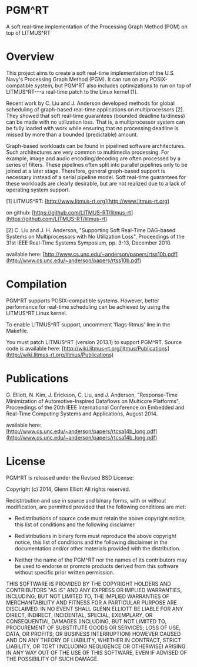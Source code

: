 PGM^RT
======

A soft real-time implementation of the Processing Graph Method (PGM) on top of LITMUS^RT

Overview
========

This project aims to create a soft real-time implementation of the U.S. Navy's
Processing Graph Method (PGM). It can run on any POSIX-compatible system, but PGM^RT
also includes optimizations to run on top of LITMUS^RT---a real-time patch to the
Linux kernel [1].

Recent work by C. Liu and J. Anderson developed methods for global scheduling
of graph-based real-time applications on multiprocessors [2]. They showed
that soft real-time guarantees (bounded deadline tardiness) can be made with
no utilization loss. That is, a multiprocessor system can be fully loaded
with work while ensuring that no processing deadline is missed by more than
a bounded (predictable) amount.

Graph-based workloads can be found in pipelined software architectures. Such
architectures are very common to multimedia processing. For example, image and
audio encoding/decoding are often processed by a series of filters. These
pipelines often split into parallel pipelines only to be joined at a later
stage. Therefore, general graph-based support is necessary instead of a
serial pipeline model. Soft real-time guarantees for these workloads are
clearly desirable, but are not realized due to a lack of operating system
support.

[1] LITMUS^RT: [http://www.litmus-rt.org](http://www.litmus-rt.org)

on github: [https://github.com/LITMUS-RT/litmus-rt](https://github.com/LITMUS-RT/litmus-rt)

[2] C. Liu and J. H. Anderson, "Supporting Soft Real-Time DAG-based Systems on
Multiprocessors with No Utilization Loss", Proceedings of the 31st IEEE Real-Time
Systems Symposium, pp. 3-13, December 2010.

available here: [http://www.cs.unc.edu/~anderson/papers/rtss10b.pdf](http://www.cs.unc.edu/~anderson/papers/rtss10b.pdf)

Compilation
===========

PGM^RT supports POSIX-compatible systems. However, better performance for
real-time scheduling can be achieved by using the LITMUS^RT Linux kernel.

To enable LITMUS^RT support, uncomment 'flags-litmus' line in the Makefile.

You must patch LITMUS^RT (version 2013.1) to support PGM^RT. Source
code is available here: [http://wiki.litmus-rt.org/litmus/Publications](http://wiki.litmus-rt.org/litmus/Publications)

Publications
============
G. Elliott, N. Kim, J. Erickson, C. Liu, and J. Anderson, "Response-Time
Minimization of Automotive-Inspired Dataflows on Multicore Platforms",
Proceedings of the 20th IEEE International Conference on Embedded and Real-Time
Computing Systems and Applications, August 2014.

available here: [http://www.cs.unc.edu/~anderson/papers/rtcsa14b_long.pdf](http://www.cs.unc.edu/~anderson/papers/rtcsa14b_long.pdf)

License
=======

PGM^RT is released under the Revised BSD License:

Copyright (c) 2014, Glenn Elliott
All rights reserved.

Redistribution and use in source and binary forms, with or without
modification, are permitted provided that the following conditions are met:

* Redistributions of source code must retain the above copyright
  notice, this list of conditions and the following disclaimer.

* Redistributions in binary form must reproduce the above copyright
  notice, this list of conditions and the following disclaimer in the
  documentation and/or other materials provided with the distribution.

* Neither the name of the PGM^RT nor the
  names of its contributors may be used to endorse or promote products
  derived from this software without specific prior written permission.

THIS SOFTWARE IS PROVIDED BY THE COPYRIGHT HOLDERS AND CONTRIBUTORS "AS IS" AND
ANY EXPRESS OR IMPLIED WARRANTIES, INCLUDING, BUT NOT LIMITED TO, THE IMPLIED
WARRANTIES OF MERCHANTABILITY AND FITNESS FOR A PARTICULAR PURPOSE ARE
DISCLAIMED. IN NO EVENT SHALL GLENN ELLIOTT BE LIABLE FOR ANY
DIRECT, INDIRECT, INCIDENTAL, SPECIAL, EXEMPLARY, OR CONSEQUENTIAL DAMAGES
(INCLUDING, BUT NOT LIMITED TO, PROCUREMENT OF SUBSTITUTE GOODS OR SERVICES;
LOSS OF USE, DATA, OR PROFITS; OR BUSINESS INTERRUPTION) HOWEVER CAUSED AND
ON ANY THEORY OF LIABILITY, WHETHER IN CONTRACT, STRICT LIABILITY, OR TORT
(INCLUDING NEGLIGENCE OR OTHERWISE) ARISING IN ANY WAY OUT OF THE USE OF THIS
SOFTWARE, EVEN IF ADVISED OF THE POSSIBILITY OF SUCH DAMAGE.

